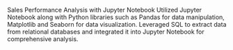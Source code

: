 Sales Performance Analysis with Jupyter Notebook
Utilized Jupyter Notebook along with Python libraries such as Pandas for data manipulation, Matplotlib and Seaborn for data visualization. Leveraged SQL to extract data from relational databases and integrated it into Jupyter Notebook for comprehensive analysis.
